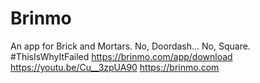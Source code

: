 # Brinmo
An app for Brick and Mortars. No, Doordash... No, Square. #ThisIsWhyItFailed
https://brinmo.com/app/download
https://youtu.be/Cu__3zpUA90
https://brinmo.com
